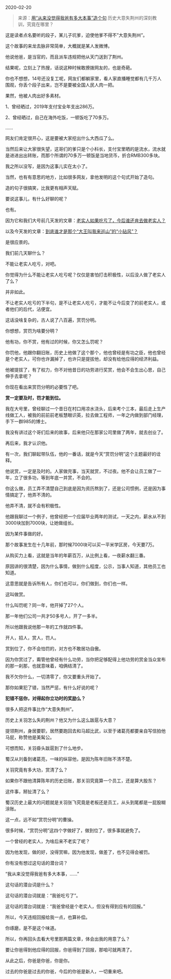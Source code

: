 2020-02-20

> 来源：[用“从来没觉得我爸有多大本事”造个句](http://mp.weixin.qq.com/s?__biz=MzU3NDc5Nzc0NQ==&mid=2247486625&idx=1&sn=e71ef6258558035a6cbd20f09b59b210&chksm=fd2dae7fca5a27696c566838f3e56e166adf2f4237d85233ea979ed53ca25babf23c06c91298&scene=27#wechat_redirect)
> 历史大意失荆州的深刻教训，究竟在哪里？

这是读者点名要听的段子，某儿子坑爹，迫使他爹不得不”大意失荆州”。

  

这个故事的来龙去脉非常简单，大概就是某人发微博。

他说他爸，是当官的，而且派车违规把他从天门送到了荆州。

  

结果呢，立刻上了热搜，话说这种时候敢撩拨网友的，也是奇葩。

  

你也不想想，14号还没复工呢，网友们都躺家里，看人家直播睡觉都有几千万人围观，你丢个段子出来，岂不是要被全国人民人肉一把。

  

果然，他被人肉出好多素材。

  

1、曾经晒过，2019年支付宝全年支出286万。

2、曾经晒过，自己在海外吃饭，一顿饭吃了70多万。

......

  

网友们肯定很开心，这是要被大家挖出什么大西瓜了么。

  

当然后来让大家很失望，这哥们的爹只是个小科长，支付宝里晒的是流水，流水就是进进出出转账，而那个所谓的70多万一顿饭是当地货币，折合RMB300多块。

  

我之所以没写，是因为这事儿实在太小了。

  

当然，也有有意思的地方，比如很多网友，拿他发明的这个句式开始了造句。

  

造的句子很搞笑，比我更有相声天赋。

  

要说这事儿，有什么好聊的呢？

  

也有。

  

因为它和我们大号前几天发的文章：[老实人如果吃亏了，今后谁还肯去做老实人？](https://mp.weixin.qq.com/s?__biz=MzU0MjYwNDU2Mw==&mid=2247488350&idx=1&sn=fdf07f9ea13d4472fc58e569a8bb79a9&chksm=fb197f22cc6ef6340d7983d480b435593fc646b6afbefe8821474f7705d3fb12d320007d178b&token=415770412&lang=zh_CN&scene=21#wechat_redirect)

  

以及今天发的文章：[到底谁才是那个“大王叫我来巡山”的“小钻风”？](https://mp.weixin.qq.com/s?__biz=MzU0MjYwNDU2Mw==&mid=2247488390&idx=1&sn=85997d09c4c48cd038caa43ddd413e79&chksm=fb197ffacc6ef6ecb24dadfa3075c8170565aed3be53f25c4982eed90ea4942439a09a16924d&token=415770412&lang=zh_CN&scene=21#wechat_redirect)

  

是很应景的。

  

我们前几天聊什么？

  

不能让老实人吃亏，对吧。

  

你觉得为什么不能让老实人吃亏呢？仅仅是害怕打击积极性，以后没人做了老实人了么？

  

并非如此。

  

不让老实人吃亏的下半句，是不让老实人吃亏，才能不让今后变了的前老实人，或者他们的后代，沾便宜。

  

这话没啥复杂的，古人说了八百遍，赏罚分明。

  

你想想，赏罚为啥要分明？

  

他有功，你不赏，他有过的时候，你又怎么罚呢？

  

你罚他，他跟你翻旧账，历史上他做了这个那个，他也曾经是有功之臣，他也曾经是个老实人，可你也许漏掉了，也许只是提拔他，却没有给他应得的经济利益。

  

他被提拔了，有了权力，你不对他昔日的功劳进行奖赏，他会不会生出心思，自己伸手去拿呢？

  

你现在看出来赏罚分明的必要性了吧。

  

 **赏一定要及时，罚才能到位。**

  

我在大号里，曾经聊过一个昔日在村口用凉水浇头，后来考个三本，最后走上生产线做工人，被我的前前前老板慧眼识英，拉去做工程师，一年之内做到部门经理，手下一群985的博士。

  

我没有讲过这个哥们后来的故事，后来他只在那家公司里做了两年，就去创业了。

  

再后来，我才认识他。

  

有一次，我们聊起带队伍，他的一番话，就是今天“赏罚分明”这个主题最好的诠释。

  

他说赏，一定是及时的。人家做完事，当天就赏，不过夜。他不会让员工做了一年，立了很多功，等到年底一并赏，不会的。

  

你这么做，员工弄不清楚自己到底是因为资历熬到了，还是公司惯例，还是因为事情搞定了，他弄不清的。

  

他弄不清，就不会有积极性。

  

他跟我聊过一个例子，他曾经把一个应届毕业两年的测试，一天之内，薪水从不到3000块加到7000块，让她做组长。

  

因为某件事做的好。

  

那个故事发生在十几年前，那时候7000块可以买一平米学区房，今天要7万。

  

从购买力上看，这就是当年的年薪百万，从比例上看，一夜薪水翻三番。

  

原因讲的很清楚，因为什么事情，做到什么程度，公示，当事人知道，其他员工也知道。

  

这意思就是告诉所有人，你们也可以，你们做到，你们也一样。

  

这叫做赏。

  

什么叫罚呢？同一年，他开掉了27个人。

  

那一年他们公司一共才50多号人，开了一多半。

  

所以他跟我说他那一年的工作就四件事。

  

开人，招人，赏人，罚人。

  

赏到位了，你不会怕罚的，对方也不敢居功自傲。

  

因为你赏过了，甭管他曾经有什么功劳，当你把足够配得上他功劳的赏金当众宣布的那一刹那，也就意味着，咱俩结清了。

  

我不欠你什么，一切清零了，你又要重头开始了。

  

那你如果犯了错，当然严惩，有什么好说的呢？

  

 **犯错不惩你，对得起你立功时的奖励么？**

  

很多人把这件事比作“大意失荆州”。

  

历史上关羽怎么失的荆州？他又为什么这么跋扈与大意？

  

提领荆州，身居要职，居然要跑回去和马超比武，以至于诸葛亮都要亲自写信拍他马屁，称赞他是美髯公。

  

可想而知，关羽昏头跋扈到了什么地步。

  

蜀汉从刘备到诸葛亮，一味的纵容他，是因为陈年旧账不清不楚。

  

关羽究竟有多大功，赏清了么？

  

如果你不跟他清算陈年的历史旧账，那关羽究竟算一个员工，还是算大股东？

  

这件事，掰扯清了么？

  

蜀汉历史上最大的问题就是关羽张飞究竟是老板还是员工，从头到尾都是一屁股糊涂账。

  

这一点，远不如“赏罚分明”的曹操。

  

很多时候，“赏罚分明”这四个字做好了，做到位了，很多事就避免了。

  

一个曾经的老实人，为啥后来不老实了呢？

  

因为他发现，做的好，没得赏嘛，因为他发现，做差了，也不见得会被罚。

  

你有没有想过这句话的潜台词？

  

“我从来没觉得我爸有多大本事，......”

  

这句话的潜台词是什么？

  

这句话的潜台词就是：“我爸吃亏了”。

这句话的潜台词就是：“我爸曾经是个老实人，但没有得到应有的回报。”

  

所以，今天违规回报给我一点，也算补偿。

  

你琢磨，是不是这个味道。

  

所以，你再回头去看大号里那两篇文章，体会出我的用意了么？

  

要让你爸得到他应得的回报，你爸得到了回报，那咱可就两清了。

  

从此之后，你爸是你爸，你是你。

  

过去的你爸是过去的你爸，今后的你爸是新人，一切重来吧。

